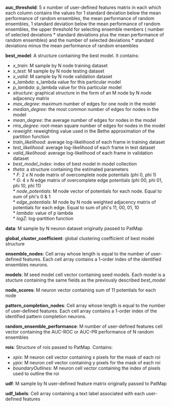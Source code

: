 **auc_threshold**: 5 x number of user-defined features matrix in each which each column contains the values for 1 standard deviation below the mean performance of random ensembles, the mean performance of random ensembles, 1 standard deviation below the mean performance of random ensembles, the upper threshold for selecting ensemble members ( number of selected deviations * standard deviations plus the mean performance of random ensembles) and the number of selected deviations * standard deviations minus the mean performance of random ensembles      

**best_model**: A structure containing the best model. It contains:     
* *x_train*: M sample by N node training dataset      
* *x_test*: M sample by N node testing dataset     
* *x_valid*: M sample by N node validation dataset
* *s_lambda*: s_lambda value for this particular model
* *p_lambda*: p_lambda value for this particular model
* *structure*: graphical structure in the form of an M node by N node adjacency matrix      
* *max_degree*: maximum number of edges for one node in the model     
* *median_degree*: the most common number of edges for nodes in the model     
* *mean_degree*: the average number of edges for nodes in the model     
* *rms_degree*: root-mean square number of edges for nodes in the model
* *reweight*: reweighting value used in the Bethe approximation of the partition function     
* *train_likelihood*: average log-likelihood of each frame in training dataset
* *test_likelihood*: average log-likelihood of each frame in test dataset     
* *valid_likelihood*: average log-likelihood of each frame in validation dataset
* *best_model_index*: index of best model in model collection
* *theta*: a structure containing the estimated parameters                      
           * *F*: 2 x N node matrix of overcomplete node potentials (phi 0, phi 1)                  
           * *G*: 4 x N edge matrix of overcomplete edge potentials (phi 00, phi 01, phi 10, phi 11)                    
           * *node_potentials*: M node vector of potentials for each node. Equal to sum of phi's 0 & 1                  
           * *edge_potentials*: M node by N node weighted adjacency matrix of potentials for each edge. Equal to sum of phi's 11, 00, 01, 10                    
           * *lambda*: value of p lambda                    
           * *logZ*: log-partition function                 

**data**: M sample by N neuron dataset originally passed to PatMap              

**global_cluster_coefficient**: global clustering coefficient of best model structure


**ensemble_nodes**: Cell array whose length is equal to the number of user-defined features. Each cell array contains a 1-order index of the identified ensembles neurons.      

**models**: M seed model cell vector containing seed models. Each model is a stucture containing the same fields as the previously described *best_model*                 

**node_scores**: M neuron vector containing sum of 11 potentials for each node                      

**pattern_completion_nodes**: Cell array whose length is equal to the number of user-defined features. Each cell array contains a 1-order index of the identified pattern completion neurons.     

**random_ensemble_performance**: M number of user-defined features cell vector containing the AUC-ROC or AUC-PR performance of N random ensembles

**rois**: Structure of rois passed to PatMap. Contains:               
* *xpix*: M neuron cell vector containing x pixels for the mask of each roi               
* *ypix*: M neuron cell vector containing y pixels for the mask of each roi               
* *boundaryOutlines*: M neuron cell vector containing the index of pixels used to outline the roi             

**udf**: M sample by N user-defined feature matrix originally passed to PatMap                     

**udf_labels**: Cell array containing a text label associated with each user-defined features
